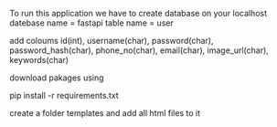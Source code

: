 

To run this application we have to create database on your localhost
datebase name = fastapi
table name = user

add coloums id(int), username(char), password(char), password_hash(char), phone_no(char), email(char), image_url(char), keywords(char)

download pakages using 
 
 pip install -r requirements.txt
 
 create a folder templates and add all html files to it
